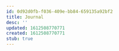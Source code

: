 ```yaml
---
id: 0d92d0fb-f036-409e-bb84-659135a92bf2
title: Journal
desc: ''
updated: 1612508770771
created: 1612508770771
stub: true
---
```


